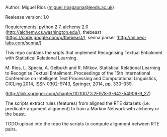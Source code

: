 Author: Miguel Rios (miguel.riosgaona@leeds.ac.uk)

Realease version: 1.0

Requierements: python 2.7, alchemy 2.0 (http://alchemy.cs.washington.edu/), thebeast (https://code.google.com/p/thebeast/), senna parser (http://ml.nec-labs.com/senna/)

This repo contains the sripts that implement Recognising Textual Entialment with Statistical Relational Learning.

M. Rios, L. Specia, A. Gelbukh and R. Mitkov. Statistical Relational Learning to Recognise Textual Entailment. Proceedings of the 15th International Conference on Intelligent Text Processing and Computational Linguistics, CICLing 2014, ISSN 0302-9743, Springer, 2014, pp. 330–339.

(http://link.springer.com/chapter/10.1007%2F978-3-642-54906-9_27)


The scripts extract rules (features) from aligned the RTE datasets (i.e. predicate-argument alignment) to train a Markov Network with alchemy or the beast.

TODO:upload into the repo the scripts to compute alignment between RTE pairs.

